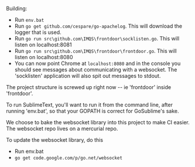 Building:

* Run `env.bat`
* Run `go get github.com/cespare/go-apachelog`. This will download the logger that is used.
* Run `go run src\github.com\IMQS\frontdoor\socklisten.go`. This will listen on localhost:8081
* Run `go run src\github.com\IMQS\frontdoor\frontdoor.go`. This will listen on localhost:8080
* You can now point Chrome at `localhost:8080` and in the console you should see messages
about communicating with a websocket. The 'socklisten' application will also spit out messages to stdout.

The project structure is screwed up right now -- ie 'frontdoor' inside 'frontdoor'.

To run SublimeText, you'll want to run it from the command line,
after running 'env.bat', so that your GOPATH is correct for GoSublime's sake.

We choose to bake the websocket library into this project to make 
CI easier. The websocket repo lives on a mercurial repo.

To update the websocket library, do this

* Run env.bat
* `go get code.google.com/p/go.net/websocket`
